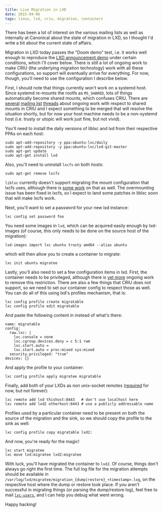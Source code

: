 ```yaml
---
title: Live Migration in LXD
date: 2015-04-06
tags: linux, lxd, criu, migration, containers
---
```


There has been a lot of interest on the various mailing lists as well as
internally at Canonical about the state of migration in LXD, so I thought
I'd write a bit about the current state of affairs.

Migration in LXD today passes the "Doom demo" test, i.e. it works well
enough to reproduce the [LXD announcement
demo](https://www.youtube.com/watch?v=a9T2gcnQg2k&t=1189) under certain
conditions, which I'll cover below. There is still a lot of ongoing work
to make CRIU (the underlying migration technology) work with all these
configurations, so support will eventually arrive for everything. For
now, though, you'll need to use the configuration I describe below.

First, I should note that things currently won't work on a systemd host.
Since systemd re-mounts the rootfs as `MS_SHARED`, lots of things
automatically become shared mounts, which confuses CRIU. There are
[several](http://lists.openvz.org/pipermail/criu/2015-April/019585.html)
[mailing
list](http://lists.openvz.org/pipermail/criu/2015-March/019299.html)
[threads](http://lists.openvz.org/pipermail/criu/2015-April/019652.html)
about ongoing work with respect to shared mounts in CRIU and I expect
something to be merged that will resolve the situation shortly, but for
now your host machine needs to be a non-systemd host (i.e. trusty or
utopic will work just fine, but not vivid).

You'll need to install the daily versions of liblxc and lxd from their
respective PPAs on each host:

    sudo apt-add-repository -y ppa:ubuntu-lxc/daily
    sudo apt-add-repository -y ppa:ubuntu-lxc/lxd-git-master
    sudo apt-get update
    sudo apt-get install lxd

Also, you'll need to uninstall `lxcfs` on both hosts:

    sudo apt-get remove lxcfs

`liblxc` currently doesn't support migrating the mount configuration that
lxcfs uses, although there is [some
work](http://lists.openvz.org/pipermail/criu/2015-March/019530.html) on
that as well. The overmounting issue has been fixed in lxcfs, so I expect
to land some patches in liblxc soon that will make lxcfs work.

Next, you'll want to set a password for your new lxd instance:

    lxc config set password foo

You need some images in `lxd`, which can be acquired easily enough by
lxd-images (of course, this only needs to be done on the source host of
the migration):

    lxd-images import lxc ubuntu trusty amd64 --alias ubuntu

which will then allow you to create a container to migrate:

    lxc init ubuntu migratee

Lastly, you'll also need to set a few configuration items in lxd. First,
the container needs to be privileged, although there is [yet
more](http://lists.openvz.org/pipermail/criu/2015-February/018934.html)
ongoing work to remove this restriction. There are also a few things that
CRIU does not support, so we need to set our container config to respect
those as well. You can do all of this using lxd's profiles mechanism,
that is:

    lxc config profile create migratable
    lxc config profile edit migratable

And paste the following content in instead of what's there:

    name: migratable
    config:
      raw.lxc: |
        lxc.console = none
        lxc.cgroup.devices.deny = c 5:1 rwm
        lxc.start.auto =
        lxc.start.auto = proc:mixed sys:mixed
      security.privileged: "true"
    devices: {}

And apply the profile to your container:

    lxc config profile apply migratee migratable

Finally, add both of your LXDs as non unix-socket remotes
([required](https://github.com/lxc/lxd/blob/master/lxc/copy.go#L79) for
now, but not forever):

    lxc remote add lxd thishost:8443   # don't use localhost here
    lxc remote add lxd2 otherhost:8443 # use a publicly addressable name

Profiles used by a particular container need to be present on both the
source of the migration and the sink, so we should copy the profile to
the sink as well:

    lxc config profile copy migratable lxd2:

And now, you're ready for the magic!

    lxc start migratee
    lxc move lxd:migratee lxd2:migratee

With luck, you'll have migrated the container to `lxd2`. Of course,
things don't always go right the first time. The full log file for the
migration attempts should be available in
`/var/log/lxd/migratee/migration_{dump|restore}_<timestamp>.log`, on the
respective host where the dump or restore took place. If you aren't
successful in migrating things (or parsing the dump/restore log), feel
free to mail
[`lxc-users`](https://lists.linuxcontainers.org/listinfo/lxc-users), and
I can help you debug what went wrong.

Happy hacking!
